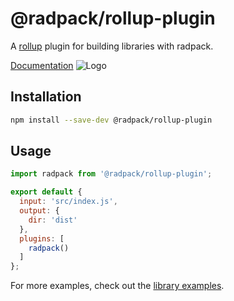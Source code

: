 # @radpack/rollup-plugin
A [rollup] plugin for building libraries with radpack.

[Documentation](https://godaddy.github.io/radpack)
![Logo](../../docs/_site/static/radpack-logo.svg)


## Installation
```sh
npm install --save-dev @radpack/rollup-plugin
```


## Usage
```js
import radpack from '@radpack/rollup-plugin';

export default {
  input: 'src/index.js',
  output: {
    dir: 'dist'
  },
  plugins: [
    radpack()
  ]
};
```

For more examples, check out the [library examples](examples).


[examples]: ../../examples/libs/
[rollup]: https://rollupjs.org/

